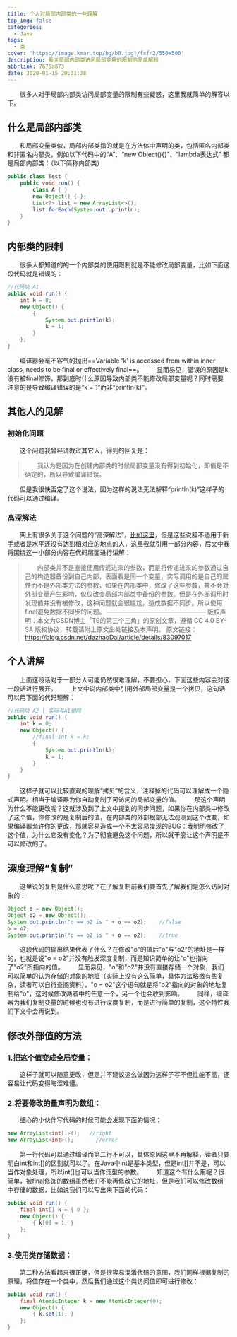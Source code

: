 ```yaml
---
title: 个人对局部内部类的一些理解
top_img: false
categories:
  - Java
tags:
  - 类
cover: 'https://image.kmar.top/bg/b0.jpg!/fxfn2/550x500'
description: 有关局部内部类访问局部变量的限制的简单解释
abbrlink: 7676a873
date: 2020-01-15 20:31:38
---
```


&emsp;&emsp;很多人对于局部内部类访问局部变量的限制有些疑惑，这里我就简单的解答以下。

## 什么是局部内部类

&emsp;&emsp;和局部变量类似，局部内部类指的就是在方法体中声明的类，包括匿名内部类和非匿名内部类，例如以下代码中的“A”、“new Object(){}”、“lambda表达式” 都是局部内部类：（以下简称内部类）
``` java
public class Test {
	public void run() {
		class A { }
		new Object() { };
		List<?> list = new ArrayList<>();
		list.forEach(System.out::println);
	}
}
```

## 内部类的限制

&emsp;&emsp;很多人都知道的的一个内部类的使用限制就是不能修改局部变量，比如下面这段代码就是错误的：
```java
//代码块 A1
public void run() {
	int k = 0;
	new Object() {
		{
			System.out.println(k);
			k = 1;
		}
	};
}
```
&emsp;&emsp;编译器会毫不客气的抛出==Variable 'k' is accessed from within inner class, needs to be final or effectively final==。
&emsp;&emsp;显而易见，错误的原因是k没有被final修饰，那到底时什么原因导致内部类不能修改局部变量呢？同时需要注意的是导致编译错误的是“k = 1”而非“println(k)”。

## 其他人的见解

### 初始化问题
&emsp;&emsp;这个问题我曾经请教过其它人，得到的回复是：

> &emsp;&emsp;我认为是因为在创建内部类的时候局部变量没有得到初始化，即值是不确定的，所以导致编译错误。

&emsp;&emsp;但是我很快否定了这个说法，因为这样的说法无法解释“println(k)”这样子的代码可以通过编译。

### 高深解法
&emsp;&emsp;网上有很多关于这个问题的“高深解法”，[比如这里](https://blog.csdn.net/dazhaoDai/article/details/83097017)，但是这些说辞不适用于新手或者是水平还没有达到相对应的地点的人，这里我就引用一部分内容，后文中我将围绕这一小部分内容在代码层面进行讲解：

> &emsp;&emsp;内部类并不是直接使用传递进来的参数，而是将传递进来的参数通过自己的构造器备份到自己内部，表面看是同一个变量，实际调用的是自己的属性而不是外部类方法的参数，如果在内部类中，修改了这些参数，并不会对外部变量产生影响，仅仅改变局部内部类中备份的参数。但是在外部调用时发现值并没有被修改，这种问题就会很尴尬，造成数据不同步。所以使用final避免数据不同步的问题。
————————————————
版权声明：本文为CSDN博主「T9的第三个三角」的原创文章，遵循 CC 4.0 BY-SA 版权协议，转载请附上原文出处链接及本声明。
原文链接：https://blog.csdn.net/dazhaoDai/article/details/83097017

## 个人讲解

&emsp;&emsp;上面这段话对于一部分人可能仍然很难理解，不要担心，下面这些内容会对这一段话进行展开。
&emsp;&emsp;上文中说内部类中引用外部局部变量是一个拷贝，这句话可以用下面的代码理解：
```java
//代码块 A2 | 实际与A1相同
public void run() {
	int k = 0;
	new Object() {
		//final int k = k;
		{
			System.out.println(k);
			k = 1;
		}
	}
}
```
&emsp;&emsp;这样子就可以比较直观的理解“拷贝”的含义，注释掉的代码可以理解成一个隐式声明。相当于编译器为你自动复制了可访问的局部变量的值。
&emsp;&emsp;那这个声明为什么不能更改呢？这就涉及到了上文中提到的同步问题，如果你在内部类中修改了这个值，你修改的是复制后的值，在内部类的外部根部无法观测到这个改变，如果编译器允许你的更改，那就容易造成一个不太容易发现的BUG：我明明修改了这个值，为什么它没有变化？为了彻底避免这个问题，所以就干脆让这个声明是不可以修改的了。

## 深度理解“复制”
&emsp;&emsp;这里说的复制是什么意思呢？在了解复制前我们要首先了解我们是怎么访问对象的：
```java
Object o = new Object();
Object o2 = new Object();
System.out.println("o == o2 is " + o == o2);	//false
o = o2;
System.out.println("o == o2 is " + o == o2);	//true
```
&emsp;&emsp;这段代码的输出结果代表了什么？在修改"o"的值后"o"与"o2"的地址是一样的，也就是说"o = o2"并没有触发深度复制，而是知识简单的让"o"也指向了"o2"所指向的值。
&emsp;&emsp;显而易见，"o"和"o2"并没有直接存储一个对象，我们可以简单的认为存储的对象的地址（实际上没有这么简单，具体方法略微有些复杂，读者可以自行查阅资料），"o = o2"这个语句就是将"o2"指向的对象的地址复制给"o"，这时候修改两者中的任意一个，另一个也会收到影响。
&emsp;&emsp;同样，编译器为我们复制变量的时候也没有进行深度复制，而是进行简单的复制，这个特性我们下文中会再说到。

## 修改外部值的方法

### 1.把这个值变成全局变量：
&emsp;&emsp;这样子就可以随意更改，但是并不建议这么做因为这样子写不但性能不高，还容易让代码变得晦涩难懂。
### 2.将要修改的量声明为数组：
&emsp;&emsp;细心的小伙伴写代码的时候可能会发现下面的情况：
```java
new ArrayList<int[]>();	  //right
new ArrayList<int>();		//error
```
&emsp;&emsp;第一行代码可以通过编译而第二行不可以，具体原因这里不再解释，读者只要明白int和int[]的区别就可以了。在Java中int是基本类型，但是int[]并不是，可以当作对象处理，所以int[]也可以当作泛型的参数。
&emsp;&emsp;知道这个有什么用呢？很简单，被final修饰的数组虽然我们不能再修改它的地址，但是我们可以修改数组中存储的数据，比如说我们可以写出来下面的代码：
```java
public void run() {
	final int[] k = { 0 };
	new Object() {
		{ k[0] = 1; }
	};
}
```
### 3.使用类存储数据：
&emsp;&emsp;第二种方法看起来很正确，但是很容易混淆代码的意图，我们同样根据复制的原理，将值存在一个类中，然后我们通过这个类访问值即可进行修改：
```java
public void run() {
	final AtomicInteger k = new AtomicInteger(0);
	new Object() {
		{ k.set(1); }
	};
}
```
